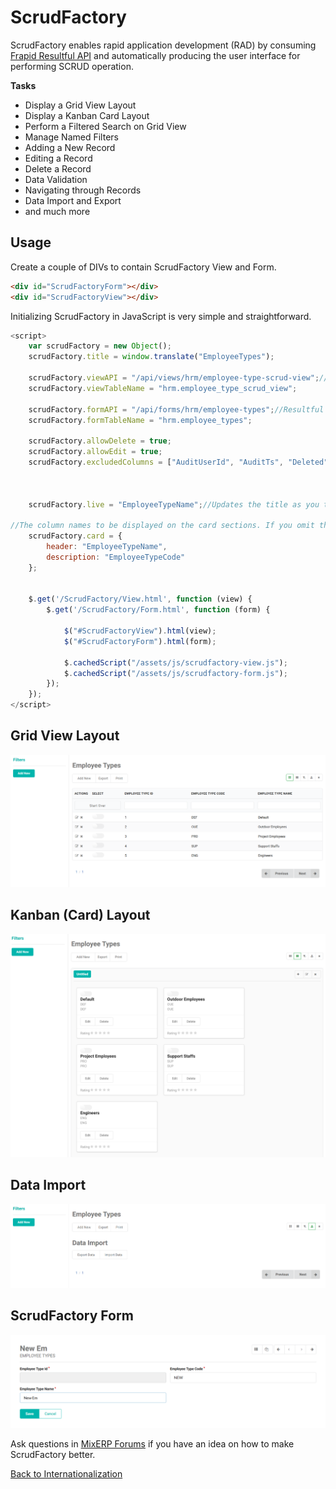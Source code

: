 # ScrudFactory

ScrudFactory enables rapid application development (RAD) by consuming [Frapid Resultful API](restful-api.md) and automatically producing the user interface for performing SCRUD operation.

**Tasks**

- Display a Grid View Layout
- Display a Kanban Card Layout
- Perform a Filtered Search on Grid View
- Manage Named Filters
- Adding a New Record
- Editing a Record
- Delete a Record
- Data Validation
- Navigating through Records
- Data Import and Export
- and much more

## Usage

Create a couple of DIVs to contain ScrudFactory View and Form.

```html
<div id="ScrudFactoryForm"></div>
<div id="ScrudFactoryView"></div>
```

Initializing ScrudFactory in JavaScript is very simple and straightforward.

```javascript
<script>
	var scrudFactory = new Object();
    scrudFactory.title = window.translate("EmployeeTypes");

    scrudFactory.viewAPI = "/api/views/hrm/employee-type-scrud-view";//Restful API
    scrudFactory.viewTableName = "hrm.employee_type_scrud_view";

    scrudFactory.formAPI = "/api/forms/hrm/employee-types";//Resultful API
    scrudFactory.formTableName = "hrm.employee_types";

    scrudFactory.allowDelete = true;
    scrudFactory.allowEdit = true;
    scrudFactory.excludedColumns = ["AuditUserId", "AuditTs", "Deleted"];//Do not show these columns on grid



    scrudFactory.live = "EmployeeTypeName";//Updates the title as you type in this field.

//The column names to be displayed on the card sections. If you omit this variable, ScrudFactory will try to figure out the sections automatically.
    scrudFactory.card = {
        header: "EmployeeTypeName",
        description: "EmployeeTypeCode"
    }; 


    $.get('/ScrudFactory/View.html', function (view) {
        $.get('/ScrudFactory/Form.html', function (form) {

            $("#ScrudFactoryView").html(view);
            $("#ScrudFactoryForm").html(form);
          
            $.cachedScript("/assets/js/scrudfactory-view.js");
            $.cachedScript("/assets/js/scrudfactory-form.js");
        });
    });
</script>
```

## Grid View Layout

![ScrudFactory Grid Layout](images/scrud-grid.png)

## Kanban (Card) Layout

![ScrudFactory Kanban Layout](images/scrud-kanban.png)

## Data Import

![ScrudFactory Data Import](images/scrud-import.png)

## ScrudFactory Form

![ScrudFactory Form](images/scrud-form.png)



Ask questions in [MixERP Forums](https://mixerp.org/forums) if you have an idea on how to make ScrudFactory better.

[Back to Internationalization](i18n.md)

